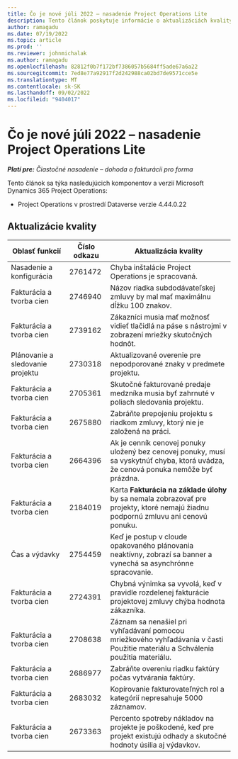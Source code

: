 ```yaml
---
title: Čo je nové júli 2022 – nasadenie Project Operations Lite
description: Tento článok poskytuje informácie o aktualizáciách kvality, ktoré sú k dispozícii vo vydaní nasadenia Microsoft Dynamics 365 Project Operations z júla 2022.
author: ramagadu
ms.date: 07/19/2022
ms.topic: article
ms.prod: ''
ms.reviewer: johnmichalak
ms.author: ramagadu
ms.openlocfilehash: 82812f0b7f172bf7386057b5684ff5ade67a6a22
ms.sourcegitcommit: 7ed8e77a92917f2d242988ca02bd7de9571cce5e
ms.translationtype: MT
ms.contentlocale: sk-SK
ms.lasthandoff: 09/02/2022
ms.locfileid: "9404017"
---
```

# <a name="whats-new-july-2022---project-operations-lite-deployment"></a>Čo je nové júli 2022 – nasadenie Project Operations Lite

_**Platí pre:** Čiastočné nasadenie – dohoda o fakturácii pro forma_

Tento článok sa týka nasledujúcich komponentov a verzií Microsoft Dynamics 365 Project Operations:

- Project Operations v prostredí Dataverse verzie 4.44.0.22

## <a name="quality-updates"></a>Aktualizácie kvality

| Oblasť funkcií | Číslo odkazu | Aktualizácia kvality |
| --- | --- | --- |
| Nasadenie a konfigurácia | 2761472 | Chyba inštalácie Project Operations je spracovaná. |
| Fakturácia a tvorba cien | 2746940 | Názov riadka subdodávateľskej zmluvy by mal mať maximálnu dĺžku 100 znakov. |
| Fakturácia a tvorba cien | 2739162 | Zákazníci musia mať možnosť vidieť tlačidlá na páse s nástrojmi v zobrazení mriežky skutočných hodnôt. |
| Plánovanie a sledovanie projektu | 2730318 | Aktualizované overenie pre nepodporované znaky v predmete projektu. |
| Fakturácia a tvorba cien | 2705361 | Skutočné fakturované predaje medzníka musia byť zahrnuté v poliach sledovania projektu. |
| Fakturácia a tvorba cien | 2675880 | Zabráňte prepojeniu projektu s riadkom zmluvy, ktorý nie je založená na práci. |
| Fakturácia a tvorba cien | 2664396 | Ak je cenník cenovej ponuky uložený bez cenovej ponuky, musí sa vyskytnúť chyba, ktorá uvádza, že cenová ponuka nemôže byť prázdna. |
| Fakturácia a tvorba cien | 2184019 | Karta **Fakturácia na základe úlohy** by sa nemala zobrazovať pre projekty, ktoré nemajú žiadnu podpornú zmluvu ani cenovú ponuku. |
| Čas a výdavky | 2754459 | Keď je postup v cloude opakovaného plánovania neaktívny, zobrazí sa banner a vynechá sa asynchrónne spracovanie. |
| Fakturácia a tvorba cien | 2724391 | Chybná výnimka sa vyvolá, keď v pravidle rozdelenej fakturácie projektovej zmluvy chýba hodnota zákazníka. |
| Fakturácia a tvorba cien | 2708638 | Záznam sa nenašiel pri vyhľadávaní pomocou mriežkového vyhľadávania v časti Použitie materiálu a Schválenia použitia materiálu.|
| Fakturácia a tvorba cien | 2686977 | Zabráňte overeniu riadku faktúry počas vytvárania faktúry. |
| Fakturácia a tvorba cien | 2683032 | Kopírovanie fakturovateľných rol a kategórií nepresahuje 5000 záznamov.|
| Fakturácia a tvorba cien | 2673363 | Percento spotreby nákladov na projekte je poškodené, keď pre projekt existujú odhady a skutočné hodnoty úsilia aj výdavkov. |
